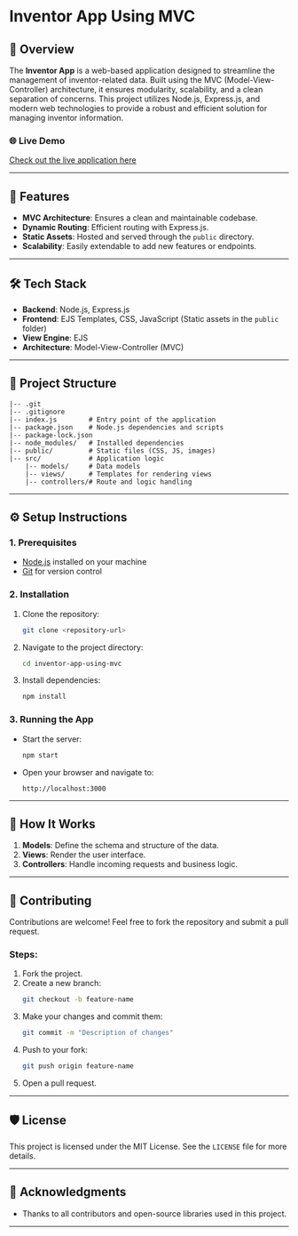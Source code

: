 # Inventor App Using MVC

## 📖 Overview
The **Inventor App** is a web-based application designed to streamline the management of inventor-related data. Built using the MVC (Model-View-Controller) architecture, it ensures modularity, scalability, and a clean separation of concerns. This project utilizes Node.js, Express.js, and modern web technologies to provide a robust and efficient solution for managing inventor information.

### 🌐 Live Demo
[Check out the live application here](https://recipe-adder.onrender.com) 

---

## 🚀 Features
- **MVC Architecture**: Ensures a clean and maintainable codebase.
- **Dynamic Routing**: Efficient routing with Express.js.
- **Static Assets**: Hosted and served through the `public` directory.
- **Scalability**: Easily extendable to add new features or endpoints.

---

## 🛠️ Tech Stack
- **Backend**: Node.js, Express.js
- **Frontend**: EJS Templates, CSS, JavaScript (Static assets in the `public` folder)
- **View Engine**: EJS
- **Architecture**: Model-View-Controller (MVC)

---

## 📂 Project Structure
```
|-- .git
|-- .gitignore
|-- index.js        # Entry point of the application
|-- package.json    # Node.js dependencies and scripts
|-- package-lock.json
|-- node_modules/   # Installed dependencies
|-- public/         # Static files (CSS, JS, images)
|-- src/            # Application logic
    |-- models/     # Data models
    |-- views/      # Templates for rendering views
    |-- controllers/# Route and logic handling
```

---

## ⚙️ Setup Instructions

### 1. Prerequisites
- [Node.js](https://nodejs.org/) installed on your machine
- [Git](https://git-scm.com/) for version control

### 2. Installation
1. Clone the repository:
   ```bash
   git clone <repository-url>
   ```
2. Navigate to the project directory:
   ```bash
   cd inventor-app-using-mvc
   ```
3. Install dependencies:
   ```bash
   npm install
   ```

### 3. Running the App
- Start the server:
  ```bash
  npm start
  ```
- Open your browser and navigate to:
  ```
  http://localhost:3000
  ```

---

## 🧩 How It Works
1. **Models**: Define the schema and structure of the data.
2. **Views**: Render the user interface.
3. **Controllers**: Handle incoming requests and business logic.

---

## 🤝 Contributing
Contributions are welcome! Feel free to fork the repository and submit a pull request.

### Steps:
1. Fork the project.
2. Create a new branch:
   ```bash
   git checkout -b feature-name
   ```
3. Make your changes and commit them:
   ```bash
   git commit -m "Description of changes"
   ```
4. Push to your fork:
   ```bash
   git push origin feature-name
   ```
5. Open a pull request.

---

## 🛡️ License
This project is licensed under the MIT License. See the `LICENSE` file for more details.

---

## 🌟 Acknowledgments
- Thanks to all contributors and open-source libraries used in this project.

---



